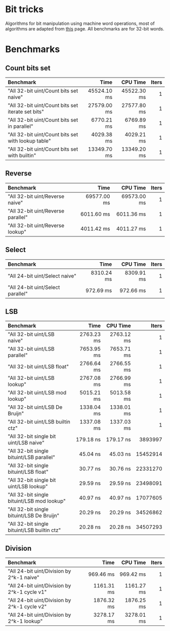 # Bit tricks















Algorithms for bit manipulation using machine word operations, most of algorithms are adapted from [this](http://www-graphics.stanford.edu/~seander/bithacks.html) page. All benchmarks are for 32-bit words.















# Benchmarks
## Count bits set
|Benchmark|Time|CPU Time|Iters|
|:--------|---:|-------:|----:|
|"All 32-bit uint/Count bits set naive"|45524.10 ms|45522.30 ms|1|
|"All 32-bit uint/Count bits set iterate set bits"|27579.00 ms|27577.80 ms|1|
|"All 32-bit uint/Count bits set in parallel"|6770.21 ms|6769.89 ms|1|
|"All 32-bit uint/Count bits set with lookup table"|4029.38 ms|4029.21 ms|1|
|"All 32-bit uint/Count bits set with builtin"|13349.70 ms|13349.20 ms|1|
## Reverse
|Benchmark|Time|CPU Time|Iters|
|:--------|---:|-------:|----:|
|"All 32-bit uint/Reverse naive"|69577.00 ms|69573.00 ms|1|
|"All 32-bit uint/Reverse parallel"|6011.60 ms|6011.36 ms|1|
|"All 32-bit uint/Reverse lookup"|4011.42 ms|4011.27 ms|1|
## Select
|Benchmark|Time|CPU Time|Iters|
|:--------|---:|-------:|----:|
|"All 24-bit uint/Select naive"|8310.24 ms|8309.91 ms|1|
|"All 24-bit uint/Select parallel"|972.69 ms|972.66 ms|1|
## LSB
|Benchmark|Time|CPU Time|Iters|
|:--------|---:|-------:|----:|
|"All 32-bit uint/LSB naive"|2763.23 ms|2763.12 ms|1|
|"All 32-bit uint/LSB parallel"|7653.95 ms|7653.71 ms|1|
|"All 32-bit uint/LSB float"|2766.64 ms|2766.55 ms|1|
|"All 32-bit uint/LSB lookup"|2767.08 ms|2766.99 ms|1|
|"All 32-bit uint/LSB mod lookup"|5015.21 ms|5013.58 ms|1|
|"All 32-bit uint/LSB De Bruijn"|1338.04 ms|1338.01 ms|1|
|"All 32-bit uint/LSB builtin ctz"|1337.08 ms|1337.03 ms|1|
|"All 32-bit single bit uint/LSB naive"|179.18 ns|179.17 ns|3893997|
|"All 32-bit single bituint/LSB parallel"|45.04 ns|45.03 ns|15452914|
|"All 32-bit single bituint/LSB float"|30.77 ns|30.76 ns|22331270|
|"All 32-bit single bit uint/LSB lookup"|29.59 ns|29.59 ns|23498091|
|"All 32-bit single bituint/LSB mod lookup"|40.97 ns|40.97 ns|17077605|
|"All 32-bit single bituint/LSB De Bruijn"|20.29 ns|20.29 ns|34526862|
|"All 32-bit single bituint/LSB builtin ctz"|20.28 ns|20.28 ns|34507293|
## Division
|Benchmark|Time|CPU Time|Iters|
|:--------|---:|-------:|----:|
|"All 24-bit uint/Division by 2^k-1 naive"|969.46 ms|969.42 ms|1|
|"All 24-bit uint/Division by 2^k-1 cycle v1"|1161.31 ms|1161.27 ms|1|
|"All 24-bit uint/Division by 2^k-1 cycle v2"|1876.32 ms|1876.25 ms|1|
|"All 24-bit uint/Division by 2^k-1 lookup"|3278.17 ms|3278.01 ms|1|

